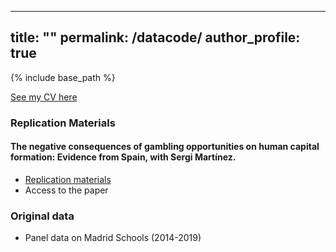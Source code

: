 
---
title: ""
permalink: /datacode/
author_profile: true
---

{% include base_path %}

[See my CV here](http://marespadafor.github.io/files/CV_long2020.pdf) 


### Replication Materials
#### The negative consequences of gambling opportunities on human capital formation: Evidence from Spain, with Sergi Martínez.
- [Replication materials](http://github.com/marespadafor/replication_gambling)
- Access to the paper
### Original data
- Panel data on Madrid Schools (2014-2019)

